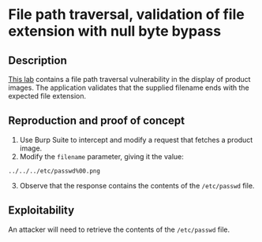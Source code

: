 # File path traversal, validation of file extension with null byte bypass

## Description

[This lab](https://portswigger.net/web-security/file-path-traversal/lab-validate-file-extension-null-byte-bypass) contains a file path traversal vulnerability in the display of product images. The application validates that the supplied filename ends with the expected file extension. 

## Reproduction and proof of concept

1. Use Burp Suite to intercept and modify a request that fetches a product image.
2. Modify the ``filename`` parameter, giving it the value:

```text
../../../etc/passwd%00.png
```

3. Observe that the response contains the contents of the ``/etc/passwd`` file.

## Exploitability

An attacker will need to retrieve the contents of the `/etc/passwd` file. 
